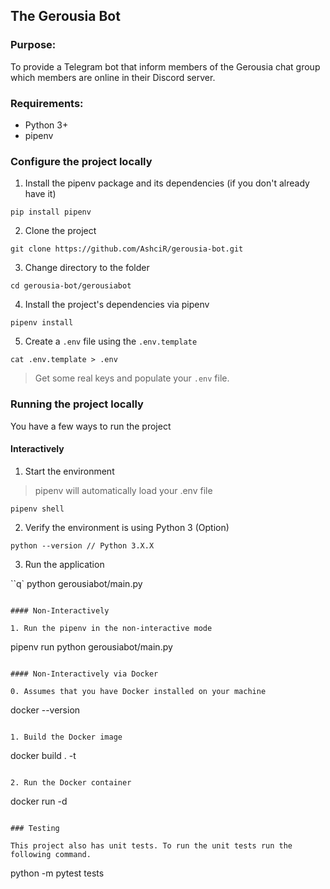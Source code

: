 ## The Gerousia Bot

### Purpose:

To provide a Telegram bot that inform members of the Gerousia chat group which members are online in their Discord
server.

### Requirements:

- Python 3+
- pipenv

### Configure the project locally

1. Install the pipenv package and its dependencies (if you don't already have it)

```
pip install pipenv
```

2. Clone the project

```
git clone https://github.com/AshciR/gerousia-bot.git
```

3. Change directory to the folder

```
cd gerousia-bot/gerousiabot
```

4. Install the project's dependencies via pipenv

```
pipenv install
```

5. Create a `.env` file using the `.env.template`

```
cat .env.template > .env
```

> Get some real keys and populate your `.env` file.

### Running the project locally

You have a few ways to run the project

#### Interactively

1. Start the environment

> pipenv will automatically load your .env file

```
pipenv shell
```

2. Verify the environment is using Python 3 (Option)

```
python --version // Python 3.X.X
```

3. Run the application

``q`
python gerousiabot/main.py
```

#### Non-Interactively

1. Run the pipenv in the non-interactive mode

```
pipenv run python gerousiabot/main.py
```

#### Non-Interactively via Docker

0. Assumes that you have Docker installed on your machine

```
docker --version
```

1. Build the Docker image

```
docker build . -t <whatever-you-want-to-name-the-image>
```

2. Run the Docker container

```
docker run -d <whatever-you-want-to-name-the-image>
```

### Testing

This project also has unit tests. To run the unit tests run the following command.

```
python -m pytest tests
```

